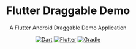 
<div align = "center">
    <h1>Flutter Draggable Demo</h1>
     <p>A Flutter Android Draggable Demo Application</p>
    <a href="https://www.dartlang.org/" target="_blank"><img src="https://img.shields.io/badge/Dart-2.0.0-ff69b4.svg?longCache=true&style=for-the-badge" alt="Dart"></a>
    <a href="https://flutter.io/" target="_blank"><img src="https://img.shields.io/badge/Flutter-0.2.8-3BB9FF.svg?longCache=true&style=for-the-badge" alt="Flutter"></a>
    <a href="https://gradle.org/" target="_blank"><img src="https://img.shields.io/badge/Gradle-4.4-green.svg?longCache=true&style=for-the-badge" alt="Gradle"></a>
</div>